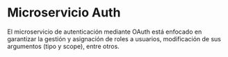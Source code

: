 # Microservicio Auth

El microservicio de autenticación mediante OAuth está enfocado en garantizar la gestión y asignación de roles a usuarios, modificación de sus argumentos (tipo y scope), entre otros.
